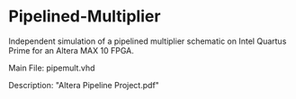 # Pipelined-Multiplier

Independent simulation of a pipelined multiplier schematic on Intel Quartus Prime for an Altera MAX 10 FPGA. 

Main File: pipemult.vhd

Description: "Altera Pipeline Project.pdf"
